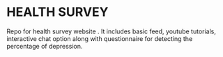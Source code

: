 <h1>HEALTH SURVEY</h1>
Repo for health survey website . It includes basic feed, youtube tutorials, interactive chat option along with questionnaire for detecting the percentage of depression.
